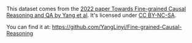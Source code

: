 This dataset comes from the [2022 paper Towards Fine-grained Causal Reasoning
and QA by Yang et al](https://arxiv.org/pdf/2204.07408.pdf). It's licensed
under [CC BY-NC-SA](https://creativecommons.org/licenses/by-nc-sa/4.0/).

You can find it at: https://github.com/YangLinyi/Fine-grained-Causal-Reasoning

